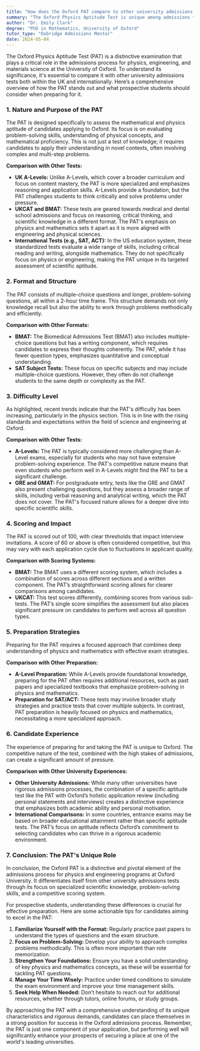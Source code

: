 ```yaml
---
title: "How does the Oxford PAT compare to other university admissions tests?"
summary: "The Oxford Physics Aptitude Test is unique among admissions tests, specifically assessing candidates' math and physics skills for Oxford's programs."
author: "Dr. Emily Clark"
degree: "PhD in Mathematics, University of Oxford"
tutor_type: "Oxbridge Admissions Mentor"
date: 2024-05-04
---
```


The Oxford Physics Aptitude Test (PAT) is a distinctive examination that plays a critical role in the admissions process for physics, engineering, and materials science at the University of Oxford. To understand its significance, it's essential to compare it with other university admissions tests both within the UK and internationally. Here’s a comprehensive overview of how the PAT stands out and what prospective students should consider when preparing for it.

### 1. Nature and Purpose of the PAT

The PAT is designed specifically to assess the mathematical and physics aptitude of candidates applying to Oxford. Its focus is on evaluating problem-solving skills, understanding of physical concepts, and mathematical proficiency. This is not just a test of knowledge; it requires candidates to apply their understanding in novel contexts, often involving complex and multi-step problems.

**Comparison with Other Tests:**
- **UK A-Levels:** Unlike A-Levels, which cover a broader curriculum and focus on content mastery, the PAT is more specialized and emphasizes reasoning and application skills. A-Levels provide a foundation, but the PAT challenges students to think critically and solve problems under pressure.
- **UKCAT and BMAT:** These tests are geared towards medical and dental school admissions and focus on reasoning, critical thinking, and scientific knowledge in a different format. The PAT's emphasis on physics and mathematics sets it apart as it is more aligned with engineering and physical sciences.
- **International Tests (e.g., SAT, ACT):** In the US education system, these standardized tests evaluate a wide range of skills, including critical reading and writing, alongside mathematics. They do not specifically focus on physics or engineering, making the PAT unique in its targeted assessment of scientific aptitude.

### 2. Format and Structure

The PAT consists of multiple-choice questions and longer, problem-solving questions, all within a 2-hour time frame. This structure demands not only knowledge recall but also the ability to work through problems methodically and efficiently.

**Comparison with Other Formats:**
- **BMAT:** The Biomedical Admissions Test (BMAT) also includes multiple-choice questions but has a writing component, which requires candidates to express their thoughts coherently. The PAT, while it has fewer question types, emphasizes quantitative and conceptual understanding.
- **SAT Subject Tests:** These focus on specific subjects and may include multiple-choice questions. However, they often do not challenge students to the same depth or complexity as the PAT.
  
### 3. Difficulty Level

As highlighted, recent trends indicate that the PAT's difficulty has been increasing, particularly in the physics section. This is in line with the rising standards and expectations within the field of science and engineering at Oxford.

**Comparison with Other Tests:**
- **A-Levels:** The PAT is typically considered more challenging than A-Level exams, especially for students who may not have extensive problem-solving experience. The PAT's competitive nature means that even students who perform well in A-Levels might find the PAT to be a significant challenge.
- **GRE and GMAT:** For postgraduate entry, tests like the GRE and GMAT also present challenging questions, but they assess a broader range of skills, including verbal reasoning and analytical writing, which the PAT does not cover. The PAT's focused nature allows for a deeper dive into specific scientific skills.

### 4. Scoring and Impact

The PAT is scored out of 100, with clear thresholds that impact interview invitations. A score of 60 or above is often considered competitive, but this may vary with each application cycle due to fluctuations in applicant quality.

**Comparison with Scoring Systems:**
- **BMAT:** The BMAT uses a different scoring system, which includes a combination of scores across different sections and a written component. The PAT’s straightforward scoring allows for clearer comparisons among candidates.
- **UKCAT:** This test scores differently, combining scores from various sub-tests. The PAT’s single score simplifies the assessment but also places significant pressure on candidates to perform well across all question types.

### 5. Preparation Strategies

Preparing for the PAT requires a focused approach that combines deep understanding of physics and mathematics with effective exam strategies. 

**Comparison with Other Preparation:**
- **A-Level Preparation:** While A-Levels provide foundational knowledge, preparing for the PAT often requires additional resources, such as past papers and specialized textbooks that emphasize problem-solving in physics and mathematics.
- **Preparation for SAT/ACT:** These tests may involve broader study strategies and practice tests that cover multiple subjects. In contrast, PAT preparation is heavily focused on physics and mathematics, necessitating a more specialized approach.

### 6. Candidate Experience

The experience of preparing for and taking the PAT is unique to Oxford. The competitive nature of the test, combined with the high stakes of admissions, can create a significant amount of pressure.

**Comparison with Other University Experiences:**
- **Other University Admissions:** While many other universities have rigorous admissions processes, the combination of a specific aptitude test like the PAT with Oxford’s holistic application review (including personal statements and interviews) creates a distinctive experience that emphasizes both academic ability and personal motivation.
- **International Comparisons:** In some countries, entrance exams may be based on broader educational attainment rather than specific aptitude tests. The PAT’s focus on aptitude reflects Oxford’s commitment to selecting candidates who can thrive in a rigorous academic environment.

### 7. Conclusion: The PAT's Unique Role

In conclusion, the Oxford PAT is a distinctive and pivotal element of the admissions process for physics and engineering programs at Oxford University. It differentiates itself from other university admissions tests through its focus on specialized scientific knowledge, problem-solving skills, and a competitive scoring system. 

For prospective students, understanding these differences is crucial for effective preparation. Here are some actionable tips for candidates aiming to excel in the PAT:

1. **Familiarize Yourself with the Format:** Regularly practice past papers to understand the types of questions and the exam structure.
2. **Focus on Problem-Solving:** Develop your ability to approach complex problems methodically. This is often more important than rote memorization.
3. **Strengthen Your Foundations:** Ensure you have a solid understanding of key physics and mathematics concepts, as these will be essential for tackling PAT questions.
4. **Manage Your Time Wisely:** Practice under timed conditions to simulate the exam environment and improve your time management skills.
5. **Seek Help When Needed:** Don’t hesitate to reach out for additional resources, whether through tutors, online forums, or study groups.

By approaching the PAT with a comprehensive understanding of its unique characteristics and rigorous demands, candidates can place themselves in a strong position for success in the Oxford admissions process. Remember, the PAT is just one component of your application, but performing well will significantly enhance your prospects of securing a place at one of the world's leading universities.
    